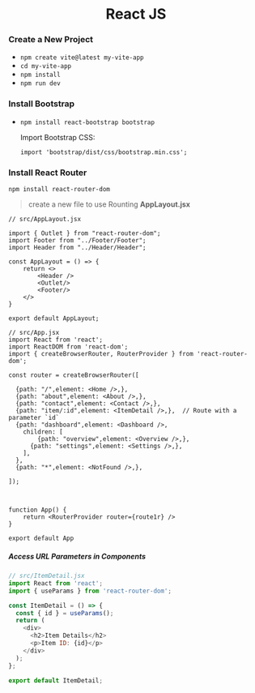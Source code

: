 <div style="text-align: center;">
  <h1>React JS</h1>
</div>


### Create a New Project

- ```npm create vite@latest my-vite-app```
- ```cd my-vite-app```
- ```npm install```
- ```npm run dev```


### Install Bootstrap

- ```npm install react-bootstrap bootstrap```

   Import Bootstrap CSS:

   ``` JS
   import 'bootstrap/dist/css/bootstrap.min.css'; 
   ```


### Install React Router

```npm install react-router-dom```



> create a new file to use Rounting **AppLayout.jsx**

```JS
// src/AppLayout.jsx

import { Outlet } from "react-router-dom";
import Footer from "../Footer/Footer";
import Header from "../Header/Header";

const AppLayout = () => {
    return <>
        <Header />
        <Outlet/>
        <Footer/>
    </>
}

export default AppLayout;
```


``` JS
// src/App.jsx
import React from 'react';
import ReactDOM from 'react-dom';
import { createBrowserRouter, RouterProvider } from 'react-router-dom';

const router = createBrowserRouter([

  {path: "/",element: <Home />,},
  {path: "about",element: <About />,},
  {path: "contact",element: <Contact />,},
  {path: "item/:id",element: <ItemDetail />,},  // Route with a parameter `id`
  {path: "dashboard",element: <Dashboard />,
    children: [
        {path: "overview",element: <Overview />,},
      {path: "settings",element: <Settings />,},
    ],
  },
  {path: "*",element: <NotFound />,},

]);



function App() {
    return <RouterProvider router={route1r} />
}

export default App
```


##### Access URL Parameters in Components


```js
// src/ItemDetail.jsx
import React from 'react';
import { useParams } from 'react-router-dom';

const ItemDetail = () => {
  const { id } = useParams();
  return (
    <div>
      <h2>Item Details</h2>
      <p>Item ID: {id}</p>
    </div>
  );
};

export default ItemDetail;
```